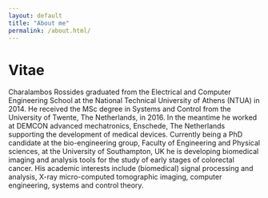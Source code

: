 ```yaml
---
layout: default
title: "About me"
permalink: /about.html/
---
```


# Vitae
Charalambos Rossides graduated from the Electrical and Computer Engineering School at the National Technical University of Athens (NTUA) in 2014. He received the MSc degree in Systems and Control from the University of Twente, The Netherlands, in 2016. In the meantime he worked at DEMCON advanced mechatronics, Enschede, The Netherlands supporting the development of medical devices. Currently being a PhD candidate at the bio-engineering group, Faculty of Engineering and Physical sciences, at the University of Southampton, UK he is developing biomedical imaging and analysis tools for the study of early stages of colorectal cancer. His academic interests include (biomedical) signal processing and analysis, X-ray micro-computed tomographic imaging, computer engineering, systems and control theory.
